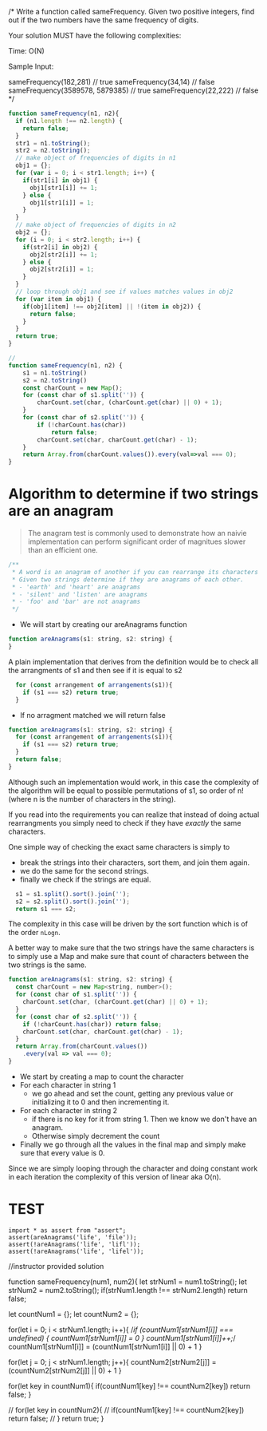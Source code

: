 /*
Write a function called sameFrequency. Given two positive integers, 
find out if the two numbers have the same frequency of digits.

Your solution MUST have the following complexities:

Time: O(N)

Sample Input:

sameFrequency(182,281) // true
sameFrequency(34,14) // false
sameFrequency(3589578, 5879385) // true
sameFrequency(22,222) // false
*/

```js
function sameFrequency(n1, n2){
  if (n1.length !== n2.length) {
    return false;
  }
  str1 = n1.toString();
  str2 = n2.toString();
  // make object of frequencies of digits in n1
  obj1 = {};
  for (var i = 0; i < str1.length; i++) {
    if(str1[i] in obj1) {
      obj1[str1[i]] += 1;
    } else {
      obj1[str1[i]] = 1;
    }
  }
  // make object of frequencies of digits in n2
  obj2 = {};
  for (i = 0; i < str2.length; i++) {
    if(str2[i] in obj2) {
      obj2[str2[i]] += 1;
    } else {
      obj2[str2[i]] = 1;
    }
  }
  // loop through obj1 and see if values matches values in obj2
  for (var item in obj1) {
    if(obj1[item] !== obj2[item] || !(item in obj2)) {
      return false;
    }
  }
  return true;
}

// 
function sameFrequency(n1, n2) {
    s1 = n1.toString()
    s2 = n2.toString()
    const charCount = new Map();
    for (const char of s1.split('')) {
        charCount.set(char, (charCount.get(char) || 0) + 1);
    }
    for (const char of s2.split('')) {
        if (!charCount.has(char))
            return false;
        charCount.set(char, charCount.get(char) - 1);
    }
    return Array.from(charCount.values()).every(val=>val === 0);
}
```

# Algorithm to determine if two strings are an anagram
> The anagram test is commonly used to demonstrate how an naivie implementation can perform significant order of magnitues slower than an efficient one.

```js
/**
 * A word is an anagram of another if you can rearrange its characters to produce the second word. 
 * Given two strings determine if they are anagrams of each other.
 * - 'earth' and 'heart' are anagrams
 * - 'silent' and 'listen' are anagrams
 * - 'foo' and 'bar' are not anagrams
 */
```

* We will start by creating our areAnagrams function 

```js
function areAnagrams(s1: string, s2: string) {
}
```
A plain implementation that derives from the definition would be to check all the arrangments of s1 
and then see if it is equal to s2

```js
  for (const arrangement of arrangements(s1)){
    if (s1 === s2) return true;
  }
```
* If no arragment matched we will return false
```js
function areAnagrams(s1: string, s2: string) {
  for (const arrangement of arrangements(s1)){
    if (s1 === s2) return true;
  }
  return false;
}
```
Although such an implementation would work, in this case the complexity of the algorithm will be equal to possible permutations of s1, so order of n! (where n is the number of characters in the string).

If you read into the requirements you can realize that instead of doing actual rearrangments you simply need to check if they have *exactly* the same characters. 

One simple way of checking the exact same characters is simply to 
* break the strings into their characters, sort them, and join them again. 
* we do the same for the second strings.
* finally we check if the strings are equal.

```js
  s1 = s1.split().sort().join('');
  s2 = s2.split().sort().join('');
  return s1 === s2;
```

The complexity in this case will be driven by the sort function which is of the order `nLogn`.

A better way to make sure that the two strings have the same characters is to simply use a Map and make sure that count of characters between the two strings is the same. 

```js
function areAnagrams(s1: string, s2: string) {
  const charCount = new Map<string, number>();
  for (const char of s1.split('')) {
    charCount.set(char, (charCount.get(char) || 0) + 1);
  }
  for (const char of s2.split('')) {
    if (!charCount.has(char)) return false;
    charCount.set(char, charCount.get(char) - 1);
  }
  return Array.from(charCount.values())
    .every(val => val === 0);
}
```
* We start by creating a map to count the character 
* For each character in string 1 
  * we go ahead and set the count, getting any previous value or initializing it to 0 and then incrementing it.
* For each character in string 2 
  * if there is no key for it from string 1. Then we know we don't have an anagram.
  * Otherwise simply decrement the count
* Finally we go through all the values in the final map and simply make sure that every value is 0.

Since we are simply looping through the character and doing constant work in each iteration the complexity of this version of linear aka O(n).


# TEST 
```
import * as assert from "assert";
assert(areAnagrams('life', 'file'));
assert(!areAnagrams('life', 'lifl'));
assert(!areAnagrams('life', 'lifel'));
```














//instructor provided solution

function sameFrequency(num1, num2){
  let strNum1 = num1.toString();
  let strNum2 = num2.toString();
  if(strNum1.length !== strNum2.length) return false;
  
  let countNum1 = {};
  let countNum2 = {};
  
  for(let i = 0; i < strNum1.length; i++){
    /*if (countNum1[strNum1[i]] === undefined) {
      countNum1[strNum1[i]] = 0
    }
    countNum1[strNum1[i]]++;*/
    countNum1[strNum1[i]] = (countNum1[strNum1[i]] || 0) + 1
  }
  
  for(let j = 0; j < strNum1.length; j++){
    countNum2[strNum2[j]] = (countNum2[strNum2[j]] || 0) + 1
  }
  
  for(let key in countNum1){
    if(countNum1[key] !== countNum2[key]) return false;
  }
  
  // for(let key in countNum2){
  //   if(countNum1[key] !== countNum2[key]) return false;
  // }
  return true;
}




